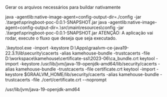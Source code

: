 Gerar os arquivos necessários para buildar nativamente

java -agentlib:native-image-agent=config-output-dir=./config -jar .\target\springboot-poc-0.0.1-SNAPSHOT.jar
java -agentlib:native-image-agent=config-output-dir=.\src\main\resources\config -jar .\target\springboot-poc-0.0.1-SNAPSHOT.jar
ATENÇÃO: A aplicação vai rodar, execute o fluxo que deseja que seja executado.

.\keytool.exe -import -keystore D:\Apps\graalvm-ce-java19-22.3.1\lib\security\cacerts -alias kamehouse-bundle -trustcacerts -file D:\workspace\kamehouse\certificate-ssl\2023-06\ca_bundle.crt
keytool -import -keystore /usr/lib/jvm/java-19-openjdk-amd64/lib/security/cacerts -alias kamehouse-bundle -trustcacerts -file certificate.crt
keytool -import -keystore $GRAALVM_HOME/lib/security/cacerts -alias kamehouse-bundle -trustcacerts -file ./cert/certificate.crt --noprompt

/usr/lib/jvm/java-19-openjdk-amd64